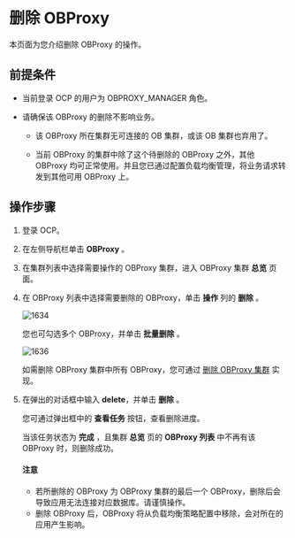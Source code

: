 删除 OBProxy
===============================

本页面为您介绍删除 OBProxy 的操作。

前提条件
-------------------------

* 当前登录 OCP 的用户为 OBPROXY_MANAGER 角色。

* 请确保该 OBProxy 的删除不影响业务。

  * 该 OBProxy 所在集群无可连接的 OB 集群，或该 OB 集群也弃用了。

  * 当前 OBProxy 的集群中除了这个待删除的 OBProxy 之外，其他 OBProxy 均可正常使用。并且您已通过配置负载均衡管理，将业务请求转发到其他可用 OBProxy 上。

操作步骤
-------------------------

1. 登录 OCP。

2. 在左侧导航栏单击 **OBProxy** 。

3. 在集群列表中选择需要操作的 OBProxy 集群，进入 OBProxy 集群 **总览** 页面。

4. 在 OBProxy 列表中选择需要删除的 OBProxy，单击 **操作** 列的 **删除** 。

   ![1634](https://obbusiness-private.oss-cn-shanghai.aliyuncs.com/doc/img/ocp/401/obproxy%E5%88%97%E8%A1%A81.png)

   您也可勾选多个 OBProxy，并单击 **批量删除** 。

   ![1636](https://obbusiness-private.oss-cn-shanghai.aliyuncs.com/doc/img/ocp/401/%E6%89%B9%E9%87%8F%E5%88%A0%E9%99%A4obproxy1.png)

   如需删除 OBProxy 集群中所有 OBProxy，您可通过 [删除 OBProxy 集群](../800.obproxy/1100.delete-obproxy-cluster-1.md) 实现。

5. 在弹出的对话框中输入 **delete**，并单击 **删除** 。

   您可通过弹出框中的 **查看任务** 按钮，查看删除进度。

   当该任务状态为 **完成** ，且集群 **总览** 页的 **OBProxy 列表** 中不再有该 OBProxy 时，则删除成功。

   <main id="notice" type='alert'>
   <h4>注意</h4>
   <p><ul><li>若所删除的 OBProxy 为 OBProxy 集群的最后一个 OBProxy，删除后会导致应用无法连接对应数据库。请谨慎操作。</li><li>删除 OBProxy 后，OBProxy 将从负载均衡策略配置中移除，会对所在的应用产生影响。</li></p>
   </main>

